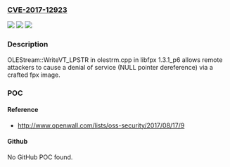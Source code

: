### [CVE-2017-12923](https://cve.mitre.org/cgi-bin/cvename.cgi?name=CVE-2017-12923)
![](https://img.shields.io/static/v1?label=Product&message=n%2Fa&color=blue)
![](https://img.shields.io/static/v1?label=Version&message=n%2Fa&color=blue)
![](https://img.shields.io/static/v1?label=Vulnerability&message=n%2Fa&color=brighgreen)

### Description

OLEStream::WriteVT_LPSTR in olestrm.cpp in libfpx 1.3.1_p6 allows remote attackers to cause a denial of service (NULL pointer dereference) via a crafted fpx image.

### POC

#### Reference
- http://www.openwall.com/lists/oss-security/2017/08/17/9

#### Github
No GitHub POC found.

